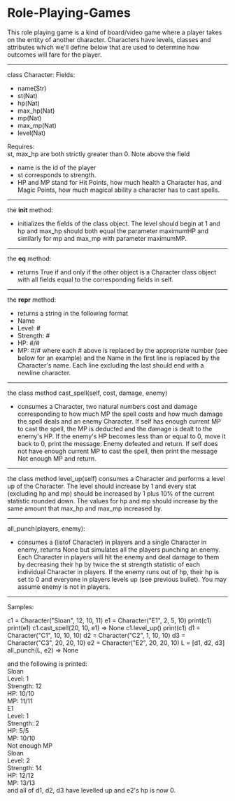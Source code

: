 # Role-Playing-Games
This role playing game is a kind of board/video game where a player takes on the entity of another character. Characters have levels, classes and attributes which we'll define below that are used to determine how outcomes will fare for the player. 

************************************
class Character:
Fields:
- name(Str)
- st(Nat)
- hp(Nat)
- max_hp(Nat)
- mp(Nat)
- max_mp(Nat)
- level(Nat)
     
Requires:  
   st, max_hp are both strictly greater than 0.
Note above the field 
- name is the id of the player
- st corresponds to strength. 
- HP and MP stand for Hit Points, how much health a Character has, and Magic Points, how much magical ability a character has to cast spells.  
************************************
the __init__ method:
- initializes the fields of the class object.
The level should begin at 1 and hp and max_hp should both equal
the parameter maximumHP and similarly for mp and max_mp with parameter maximumMP.
***********************************
the __eq__ method:
- returns True if and only if the other object is a Character class object with all fields equal to the corresponding fields in self.
***********************************
the __repr__ method:
- returns a string in the following format
- Name
- Level: #
- Strength: #
- HP: #/#
- MP: #/#
where each # above is replaced by the appropriate number (see below for an example) and the Name in the first line is replaced by the Character's name. Each line excluding the last should end with a newline character.
***********************************
the class method cast_spell(self, cost, damage, enemy) 
- consumes a Character, two natural numbers cost and damage corresponding to how much MP the spell costs and how much damage the spell deals and an enemy Character. If self has enough current MP to cast the spell, the MP is deducted and the damage is dealt to the enemy's HP. If the enemy's HP becomes less than or equal to 0, move it back to 0, print the message:
    Enemy defeated
and return. 
If self does not have enough current MP to cast the spell, then print the message
     Not enough MP
and return.
***********************************
the class method level_up(self) 
consumes a Character and performs a level up of the Character. The level should increase by 1 and every stat (excluding hp and mp) should be increased by 1 plus 10% of the current statistic rounded down. The values for hp and mp should increase by the same amount that max_hp and max_mp increased by.
***********************************
 all_punch(players, enemy):
- consumes a (listof Character) in players and a single Character in enemy, returns None but simulates all the players punching an enemy. Each Character in players will hit the enemy and deal damage to them by decreasing their hp by twice the st strength statistic of each individual Character in players. If the enemy runs out of hp, their hp is set to 0 and everyone in players levels up (see previous bullet). You may assume enemy is not in players.
***********************************

Samples:

c1 = Character("Sloan", 12, 10, 11)
e1 = Character("E1", 2, 5, 10)
print(c1)
print(e1)
c1.cast_spell(20, 10, e1) => None
c1.level_up()
print(c1)
d1 = Character("C1", 10, 10, 10)
d2 = Character("C2", 1, 10, 10)
d3 = Character("C3", 20, 20, 10)
e2 = Character("E2", 20, 20, 10)
L = [d1, d2, d3]
all_punch(L, e2) => None

and the following is printed:  
Sloan  
Level: 1  
Strength: 12  
HP: 10/10  
MP: 11/11  
E1  
Level: 1  
Strength: 2  
HP: 5/5  
MP: 10/10  
Not enough MP  
Sloan  
Level: 2  
Strength: 14  
HP: 12/12  
MP: 13/13  
and all of d1, d2, d3 have levelled up and e2's hp is now 0.  
